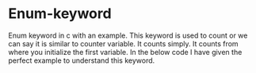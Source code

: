 # Enum-keyword
Enum keyword in c with an example.
This keyword is used to count or we can say it is similar to counter variable.
It counts simply.
It counts from where you initialize the first variable.
In the below code I have given the perfect example to understand this keyword.
